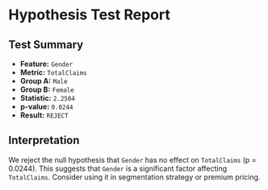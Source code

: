 # Hypothesis Test Report

## Test Summary

- **Feature:** `Gender`
- **Metric:** `TotalClaims`
- **Group A:** `Male`
- **Group B:** `Female`
- **Statistic:** `2.2504`
- **p-value:** `0.0244`
- **Result:** `REJECT`

## Interpretation

We reject the null hypothesis that `Gender` has no effect on `TotalClaims` (p = 0.0244). This suggests that `Gender` is a significant factor affecting `TotalClaims`. Consider using it in segmentation strategy or premium pricing.
